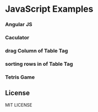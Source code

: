 # JavaScript Examples

### Angular JS ###
### Caculator ###
### drag Column of Table Tag ###
### sorting rows in of Table Tag ###
### Tetris Game ###


## License
MIT LICENSE
